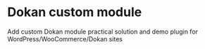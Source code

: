 # Dokan custom module
 Add custom Dokan module practical solution and demo plugin for WordPress/WooCommerce/Dokan sites
